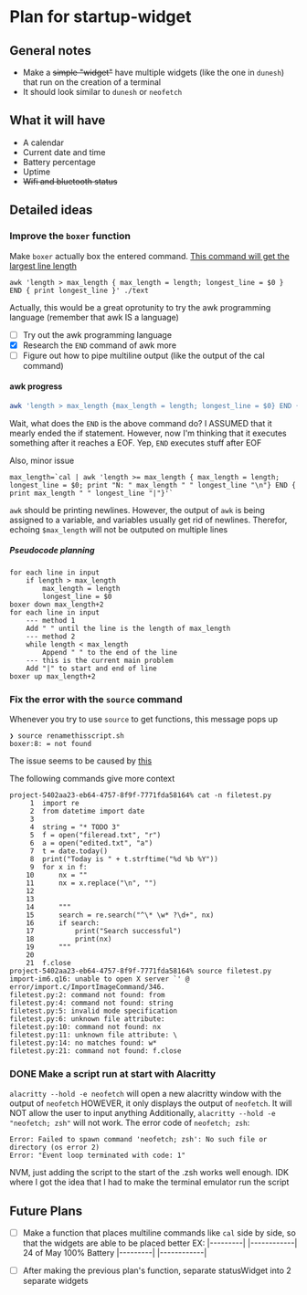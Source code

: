 # Plan for startup-widget

## General notes
- Make a ~~simple "widget"~~ have multiple widgets (like the one in `dunesh`) that run on the creation of a terminal
- It should look similar to `dunesh` or `neofetch`
## What it will have
- A calendar
- Current date and time
- Battery percentage
- Uptime
- ~~Wifi and bluetooth status~~
## Detailed ideas
### Improve the `boxer` function

Make `boxer` actually box the entered command.
[This command will get the largest line length](https://unix.stackexchange.com/a/24510)
```
awk 'length > max_length { max_length = length; longest_line = $0 } END { print longest_line }' ./text
```
Actually, this would be a great oprotunity to try the awk programming language (remember that awk IS a language)



- [ ] Try out the awk programming language
- [x] Research the `END` command of awk more
- [ ] Figure out how to pipe multiline output (like the output of the cal command)

#### awk progress

```bash
awk 'length > max_length {max_length = length; longest_line = $0} END { print longest_line " " max_length }' <<< $(cat)
```
Wait, what does the `END` is the above command do? I ASSUMED that it mearly ended the if statement. However, now I'm thinking that it executes something after it reaches a EOF.
Yep, `END` executes stuff after EOF

Also, minor issue
```
max_length=`cal | awk 'length >= max_length { max_length = length; longest_line = $0; print "N: " max_length " " longest_line "\n"} END { print max_length " " longest_line "|"}'`
```
`awk` should be printing newlines. However, the output of `awk` is being assigned to a variable, and variables usually get rid of newlines. Therefor, echoing `$max_length` will not be outputed on multiple lines

##### Pseudocode planning

```
for each line in input
	if length > max_length
		max_length = length
		longest_line = $0
boxer down max_length+2
for each line in input
	--- method 1
	Add " " until the line is the length of max_length
	--- method 2
	while length < max_length
		Append " " to the end of the line
	--- this is the current main problem
	Add "|" to start and end of line
boxer up max_length+2
```

### Fix the error with the `source` command
Whenever you try to use `source` to get functions, this message pops up
```
❯ source renamethisscript.sh
boxer:8: = not found
```
The issue seems to be caused by [this](https://stackoverflow.com/q/12468889/18442885) 

The following commands give more context
```
project-5402aa23-eb64-4757-8f9f-7771fda58164% cat -n filetest.py
     1  import re
     2  from datetime import date
     3
     4  string = "* TODO 3"
     5  f = open("fileread.txt", "r")
     6  a = open("edited.txt", "a")
     7  t = date.today()
     8  print("Today is " + t.strftime("%d %b %Y"))
     9  for x in f:
    10      nx = ""
    11      nx = x.replace("\n", "")
    12    
    13
    14      """
    15      search = re.search("^\* \w* ?\d+", nx)
    16      if search:
    17          print("Search successful")
    18          print(nx)
    19      """
    20
    21  f.close
project-5402aa23-eb64-4757-8f9f-7771fda58164% source filetest.py 
import-im6.q16: unable to open X server `' @ error/import.c/ImportImageCommand/346.
filetest.py:2: command not found: from
filetest.py:4: command not found: string
filetest.py:5: invalid mode specification
filetest.py:6: unknown file attribute:  
filetest.py:10: command not found: nx
filetest.py:11: unknown file attribute: \
filetest.py:14: no matches found: w*
filetest.py:21: command not found: f.close
```

### DONE Make a script run at start with Alacritty
`alacritty --hold -e neofetch` will open a new alacritty window with the output of `neofetch`
HOWEVER, it only displays the output of `neofetch`. It will NOT allow the user to input anything
Additionally, `alacritty --hold -e "neofetch; zsh"` will not work.
The error code of `neofetch; zsh`:
```
Error: Failed to spawn command 'neofetch; zsh': No such file or directory (os error 2)
Error: "Event loop terminated with code: 1"
```
NVM, just adding the script to the start of the .zsh works well enough. IDK where I got the idea that I had to make the terminal emulator run the script

## Future Plans
- [ ] Make a function that places multiline commands like `cal` side by side, so that the widgets are able to be placed better
EX:
|---------| |------------|
 24 of May   100% Battery
|---------| |------------|

- [ ] After making the previous plan's function, separate statusWidget into 2 separate widgets
